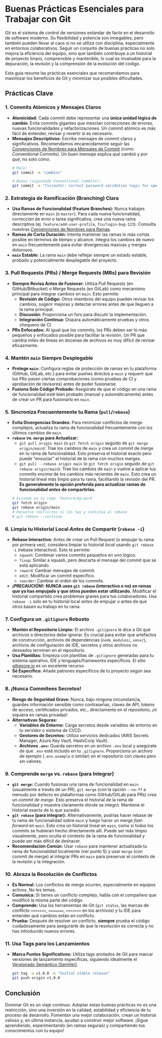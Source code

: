 # Buenas Prácticas Esenciales para Trabajar con Git

Git es el sistema de control de versiones estándar de facto en el desarrollo de software moderno. Su flexibilidad y potencia son innegables, pero también pueden llevar al caos si no se utiliza con disciplina, especialmente en entornos colaborativos. Seguir un conjunto de buenas prácticas no solo mejora la eficiencia del equipo, sino que también contribuye a un historial de proyecto limpio, comprensible y mantenible, lo cual es invaluable para la depuración, la revisión y la comprensión de la evolución del código.

Esta guía resume las prácticas esenciales que recomendamos para maximizar los beneficios de Git y minimizar sus posibles dificultades.

## Prácticas Clave

### 1. Commits Atómicos y Mensajes Claros

* **Atomicidad:** Cada commit debe representar una **única unidad lógica de cambio**. Evita commits gigantes que mezclan correcciones de errores, nuevas funcionalidades y refactorizaciones. Un commit atómico es más fácil de entender, revisar y revertir si es necesario.
* **Mensajes Descriptivos:** Escribe mensajes de commit claros y significativos. Recomendamos encarecidamente seguir las [Convenciones de Nombres para Mensajes de Commit](./convenciones-nombres.md#2-mensajes-de-commit) (como Conventional Commits). Un buen mensaje explica *qué* cambió y *por qué*, no solo *cómo*.
    ```bash
    # Malo:
    git commit -m "cambios"

    # Bueno (siguiendo Conventional Commits):
    git commit -m "fix(auth): correct password validation logic for special chars" -m "The previous regex did not handle passwords containing '#' or '&'. Updated validation to allow these characters as per requirements."
    ```

### 2. Estrategia de Ramificación (Branching) Clara

* **Usa Ramas de Funcionalidad (Feature Branches):** Nunca trabajes directamente en `main` (o `master`). Para cada nueva funcionalidad, corrección de error o tarea significativa, crea una nueva rama descriptiva (ej. `feature/add-user-profile`, `fix/login-bug-123`). Consulta nuestras [Convenciones de Nombres para Ramas](./convenciones-nombres.md#1-ramas-branches).
* **Ramas de Corta Duración:** Intenta mantener las ramas lo más cortas posible en términos de tiempo y alcance. Integra los cambios de nuevo en `main` frecuentemente para evitar divergencias masivas y merges dolorosos.
* **`main` Estable:** La rama `main` debe reflejar siempre un estado estable, probado y potencialmente desplegable del proyecto.

### 3. Pull Requests (PRs) / Merge Requests (MRs) para Revisión

* **Siempre Revisa Antes de Fusionar:** Utiliza Pull Requests (en GitHub/Bitbucket) o Merge Requests (en GitLab) como mecanismo principal para integrar cambios en `main`. Esto permite:
    * **Revisión de Código:** Otros miembros del equipo pueden revisar los cambios, sugerir mejoras y detectar errores antes de que lleguen a la rama principal.
    * **Discusión:** Proporciona un foro para discutir la implementación.
    * **Integración Continua:** Dispara automáticamente pruebas y otros chequeos de CI.
* **PRs Enfocados:** Al igual que los commits, los PRs deben ser lo más pequeños y enfocados posible para facilitar la revisión. Un PR que cambia miles de líneas en docenas de archivos es muy difícil de revisar eficazmente.

### 4. Mantén `main` Siempre Desplegable

* **Protege `main`:** Configura reglas de protección de ramas en tu plataforma (GitHub, GitLab, etc.) para evitar pushes directos a `main` y requerir que los PRs pasen ciertas comprobaciones (como pruebas de CI y aprobación de revisores) antes de poder fusionarse.
* **Fusiona Solo Código Probado:** Asegúrate de que el código en una rama de funcionalidad esté bien probado (manual y automáticamente) antes de crear un PR para fusionarlo en `main`.

### 5. Sincroniza Frecuentemente tu Rama (`pull`/`rebase`)

* **Evita Divergencias Grandes:** Para minimizar conflictos de merge complejos, actualiza tu rama de funcionalidad frecuentemente con los últimos cambios de `main`.
* **`rebase` vs. `merge` para Actualizar:**
    * `git pull origin main` (o `git fetch origin` seguido de `git merge origin/main`): Trae los cambios de `main` y crea un commit de merge en tu rama de funcionalidad. Esto preserva el historial exacto pero puede "ensuciar" el historial de la rama con muchos merges.
    * `git pull --rebase origin main` (o `git fetch origin` seguido de `git rebase origin/main`): Trae los cambios de `main` y vuelve a aplicar tus commits *encima* de los cambios más recientes de `main`. Esto crea un historial lineal más limpio para tu rama, facilitando la revisión del PR. **Es generalmente la opción preferida para actualizar ramas de funcionalidad *antes* de compartirlas.**
    ```bash
    # Estando en tu rama 'feature/my-work'
    git fetch origin
    git rebase origin/main
    # Resuelve conflictos si los hay y continúa el rebase
    # git rebase --continue
    ```

### 6. Limpia tu Historial Local *Antes* de Compartir (`rebase -i`)

* **Rebase Interactivo:** Antes de crear un Pull Request (o empujar tu rama por primera vez), considera limpiar tu historial *local* usando `git rebase -i` (rebase interactivo). Esto te permite:
    * `squash`: Combinar varios commits pequeños en uno lógico.
    * `fixup`: Similar a squash, pero descarta el mensaje del commit que se está aplicando.
    * `reword`: Cambiar mensajes de commit.
    * `edit`: Modificar un commit específico.
    * `reorder`: Cambiar el orden de los commits.
* **¡PRECAUCIÓN!:** **NUNCA uses `git rebase` (interactivo o no) en ramas que ya has empujado y que otros pueden estar utilizando.** Modificar el historial compartido crea problemas graves para tus colaboradores. Usa `rebase -i` solo en tu historial local *antes* de empujar o antes de que otros basen su trabajo en tu rama.

### 7. Configura un `.gitignore` Robusto

* **Mantén el Repositorio Limpio:** El archivo `.gitignore` le dice a Git qué archivos o directorios debe ignorar. Es crucial para evitar que artefactos de construcción, archivos de dependencias (`node_modules/`, `venv/`), archivos de configuración de IDE, secretos y otros archivos no deseados terminen en el repositorio.
* **Usa Plantillas:** Empieza con plantillas de `.gitignore` generadas para tu sistema operativo, IDE y lenguajes/frameworks específicos. El sitio [gitignore.io](https://gitignore.io) es un excelente recurso.
* **Sé Específico:** Añade patrones específicos de tu proyecto según sea necesario.

### 8. ¡Nunca Commitees Secretos!

* **Riesgo de Seguridad Grave:** Nunca, bajo ninguna circunstancia, guardes información sensible como contraseñas, claves de API, tokens de acceso, certificados privados, etc., directamente en el repositorio, ¡ni siquiera en ramas privadas!
* **Alternativas Seguras:**
    * **Variables de Entorno:** Carga secretos desde variables de entorno en tu servidor o sistema de CI/CD.
    * **Gestores de Secretos:** Utiliza servicios dedicados (AWS Secrets Manager, Azure Key Vault, HashiCorp Vault).
    * **Archivos `.env`:** Guarda secretos en un archivo `.env` local y asegúrate de que `.env` esté incluido en tu `.gitignore`. Proporciona un archivo de ejemplo (`.env.example` o similar) en el repositorio con claves pero sin valores.

### 9. Comprende `merge` vs. `rebase` (para Integrar)

* **`git merge`:** Cuando fusionas una rama de funcionalidad en `main` (usualmente a través de un PR), `git merge` (con la opción `--no-ff` a menudo por defecto en plataformas como GitHub/GitLab para PRs) crea un *commit de merge*. Esto preserva el historial de la rama de funcionalidad y muestra claramente dónde se integró. Mantiene el historial exacto de lo que sucedió.
* **`git rebase` (para integrar):** Alternativamente, podrías hacer rebase de tu rama de funcionalidad sobre `main` y luego hacer un merge *fast-forward* en `main`. Esto crea un historial lineal en `main`, como si todos los commits se hubieran hecho directamente allí. Puede ser más limpio visualmente, pero oculta el contexto de la rama de funcionalidad y puede ser más difícil de deshacer.
* **Recomendación Común:** Usar `rebase` para mantener actualizada tu rama de funcionalidad localmente (ver punto 5) y usar `merge` (con commit de merge) al integrar PRs en `main` para preservar el contexto de la revisión y la integración.

### 10. Abraza la Resolución de Conflictos

* **Es Normal:** Los conflictos de merge ocurren, especialmente en equipos activos. No les temas.
* **Comunica:** Si tienes un conflicto complejo, habla con el compañero que modificó la misma parte del código.
* **Comprende:** Usa las herramientas de Git (`git status`, las marcas de conflicto `<<<<<<<`, `=======`, `>>>>>>>` en los archivos) y tu IDE para entender qué cambios están en conflicto.
* **Prueba:** Después de resolver un conflicto, **siempre** prueba el código cuidadosamente para asegurarte de que la resolución es correcta y no has introducido nuevos errores.

### 11. Usa Tags para los Lanzamientos

* **Marca Puntos Significativos:** Utiliza tags anotados de Git para marcar versiones de lanzamiento específicas, siguiendo idealmente el [Versionado Semántico (SemVer)](./versionado-semver.md).
    ```bash
    git tag -a v1.0.0 -m "Initial stable release"
    git push origin v1.0.0
    ```

## Conclusión

Dominar Git es un viaje continuo. Adoptar estas buenas prácticas no es una restricción, sino una inversión en la calidad, estabilidad y eficiencia de tu proceso de desarrollo. Fomentan una mejor colaboración, crean un historial valioso y, en última instancia, ayudan a construir mejor software. ¡Sigue aprendiendo, experimentando (en ramas seguras) y compartiendo tus conocimientos con tu equipo!